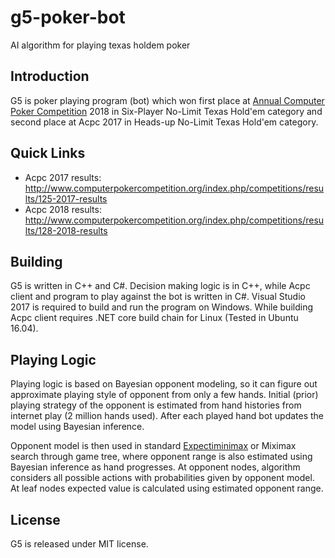 # g5-poker-bot

AI algorithm for playing texas holdem poker

## Introduction

G5 is poker playing program (bot) which won first place at [Annual Computer Poker Competition](http://www.computerpokercompetition.org/) 2018 in Six-Player No-Limit Texas Hold'em category and second place at Acpc 2017 in Heads-up No-Limit Texas Hold'em category.

## Quick Links

 * Acpc 2017 results: http://www.computerpokercompetition.org/index.php/competitions/results/125-2017-results
 * Acpc 2018 results: http://www.computerpokercompetition.org/index.php/competitions/results/128-2018-results

## Building

G5 is written in C++ and C#. Decision making logic is in C++, while Acpc client and program to play against the bot is written in C#. Visual Studio 2017 is required to build and run the program on Windows. While building Acpc client requires .NET core build chain for Linux (Tested in Ubuntu 16.04).

## Playing Logic

Playing logic is based on Bayesian opponent modeling, so it can figure out approximate playing style of opponent from only a few hands. Initial (prior) playing strategy of the opponent is estimated from hand histories from internet play (2 million hands used). After each played hand bot updates the model using Bayesian inference.

Opponent model is then used in standard [Expectiminimax](https://en.wikipedia.org/wiki/Expectiminimax) or Miximax search through game tree, where opponent range is also estimated using Bayesian inference as hand progresses. At opponent nodes, algorithm considers all possible actions with probabilities given by opponent model.  At leaf nodes expected value is calculated using estimated opponent range.

## License

G5 is released under MIT license.
